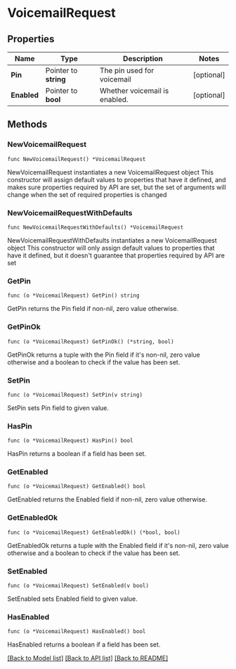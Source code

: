 # VoicemailRequest

## Properties

Name | Type | Description | Notes
------------ | ------------- | ------------- | -------------
**Pin** | Pointer to **string** | The pin used for voicemail | [optional] 
**Enabled** | Pointer to **bool** | Whether voicemail is enabled. | [optional] 

## Methods

### NewVoicemailRequest

`func NewVoicemailRequest() *VoicemailRequest`

NewVoicemailRequest instantiates a new VoicemailRequest object
This constructor will assign default values to properties that have it defined,
and makes sure properties required by API are set, but the set of arguments
will change when the set of required properties is changed

### NewVoicemailRequestWithDefaults

`func NewVoicemailRequestWithDefaults() *VoicemailRequest`

NewVoicemailRequestWithDefaults instantiates a new VoicemailRequest object
This constructor will only assign default values to properties that have it defined,
but it doesn't guarantee that properties required by API are set

### GetPin

`func (o *VoicemailRequest) GetPin() string`

GetPin returns the Pin field if non-nil, zero value otherwise.

### GetPinOk

`func (o *VoicemailRequest) GetPinOk() (*string, bool)`

GetPinOk returns a tuple with the Pin field if it's non-nil, zero value otherwise
and a boolean to check if the value has been set.

### SetPin

`func (o *VoicemailRequest) SetPin(v string)`

SetPin sets Pin field to given value.

### HasPin

`func (o *VoicemailRequest) HasPin() bool`

HasPin returns a boolean if a field has been set.

### GetEnabled

`func (o *VoicemailRequest) GetEnabled() bool`

GetEnabled returns the Enabled field if non-nil, zero value otherwise.

### GetEnabledOk

`func (o *VoicemailRequest) GetEnabledOk() (*bool, bool)`

GetEnabledOk returns a tuple with the Enabled field if it's non-nil, zero value otherwise
and a boolean to check if the value has been set.

### SetEnabled

`func (o *VoicemailRequest) SetEnabled(v bool)`

SetEnabled sets Enabled field to given value.

### HasEnabled

`func (o *VoicemailRequest) HasEnabled() bool`

HasEnabled returns a boolean if a field has been set.


[[Back to Model list]](../README.md#documentation-for-models) [[Back to API list]](../README.md#documentation-for-api-endpoints) [[Back to README]](../README.md)


